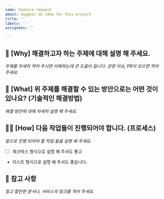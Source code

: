 ```yaml
---
name: Feature request
about: Suggest an idea for this project
title: ''
labels: ''
assignees: ''

---
```


## 🍎 [Why] 해결하고자 하는 주제에 대해 설명 해 주세요.
_주제를 자세히 적어 주시면 이해하는데 큰 도움이 됩니다. 관련 이슈, PR이 있으면 적어주세요._


## 🚀 [What] 위 주제를 해결할 수 있는 방안으로는 어떤 것이 있나요? (기술적인 해결방법)
_해결 방안에 대해 자세히 설명 해 주세요._



## 🏃‍♂️ [How] 다음 작업들이 진행되어야 합니다. (프로세스)
_앞으로 진행 되어야 할 작업 들을 설명 해 주세요._
- [ ] 체크박스 형식으로 설명 해 주셔도 좋고
- 리스트 형식으로 설명 해 주셔도 좋습니다.

## 🎁 참고 사항
_참고 할만한 문서나, 서비스의 링크를 적어 주세요._
